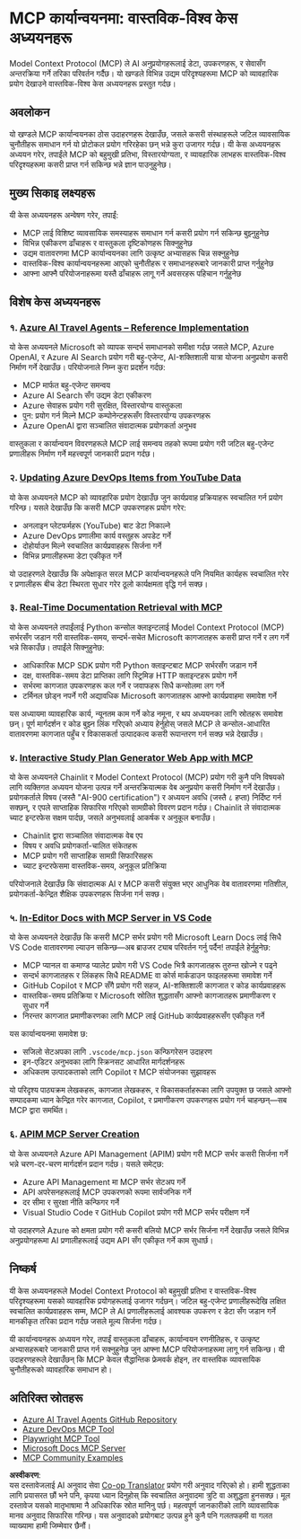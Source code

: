 <!--
CO_OP_TRANSLATOR_METADATA:
{
  "original_hash": "6940b1e931e51821b219aa9dcfe8c4ee",
  "translation_date": "2025-06-23T11:04:53+00:00",
  "source_file": "09-CaseStudy/README.md",
  "language_code": "ne"
}
-->
# MCP कार्यान्वयनमा: वास्तविक-विश्व केस अध्ययनहरू

Model Context Protocol (MCP) ले AI अनुप्रयोगहरूलाई डेटा, उपकरणहरू, र सेवासँग अन्तरक्रिया गर्ने तरिका परिवर्तन गर्दैछ। यो खण्डले विभिन्न उद्यम परिदृश्यहरूमा MCP को व्यावहारिक प्रयोग देखाउने वास्तविक-विश्व केस अध्ययनहरू प्रस्तुत गर्दछ।

## अवलोकन

यो खण्डले MCP कार्यान्वयनका ठोस उदाहरणहरू देखाउँछ, जसले कसरी संस्थाहरूले जटिल व्यावसायिक चुनौतीहरू समाधान गर्न यो प्रोटोकल प्रयोग गरिरहेका छन् भन्ने कुरा उजागर गर्दछ। यी केस अध्ययनहरू अध्ययन गरेर, तपाईंले MCP को बहुमुखी प्रतिभा, विस्तारयोग्यता, र व्यावहारिक लाभहरू वास्तविक-विश्व परिदृश्यहरूमा कसरी प्राप्त गर्न सकिन्छ भन्ने ज्ञान पाउनुहुनेछ।

## मुख्य सिकाइ लक्ष्यहरू

यी केस अध्ययनहरू अन्वेषण गरेर, तपाईं:

- MCP लाई विशिष्ट व्यावसायिक समस्याहरू समाधान गर्न कसरी प्रयोग गर्न सकिन्छ बुझ्नुहुनेछ
- विभिन्न एकीकरण ढाँचाहरू र वास्तुकला दृष्टिकोणहरू सिक्नुहुनेछ
- उद्यम वातावरणमा MCP कार्यान्वयनका लागि उत्कृष्ट अभ्यासहरू चिन्न सक्नुहुनेछ
- वास्तविक-विश्व कार्यान्वयनहरूमा आएको चुनौतीहरू र समाधानहरूबारे जानकारी प्राप्त गर्नुहुनेछ
- आफ्ना आफ्नै परियोजनाहरूमा यस्तै ढाँचाहरू लागू गर्ने अवसरहरू पहिचान गर्नुहुनेछ

## विशेष केस अध्ययनहरू

### १. [Azure AI Travel Agents – Reference Implementation](./travelagentsample.md)

यो केस अध्ययनले Microsoft को व्यापक सन्दर्भ समाधानको समीक्षा गर्दछ जसले MCP, Azure OpenAI, र Azure AI Search प्रयोग गरी बहु-एजेन्ट, AI-शक्तिशाली यात्रा योजना अनुप्रयोग कसरी निर्माण गर्ने देखाउँछ। परियोजनाले निम्न कुरा प्रदर्शन गर्दछ:

- MCP मार्फत बहु-एजेन्ट समन्वय
- Azure AI Search सँग उद्यम डेटा एकीकरण
- Azure सेवाहरू प्रयोग गरी सुरक्षित, विस्तारयोग्य वास्तुकला
- पुन: प्रयोग गर्न मिल्ने MCP कम्पोनेन्टहरूसँग विस्तारयोग्य उपकरणहरू
- Azure OpenAI द्वारा सञ्चालित संवादात्मक प्रयोगकर्ता अनुभव

वास्तुकला र कार्यान्वयन विवरणहरूले MCP लाई समन्वय तहको रूपमा प्रयोग गरी जटिल बहु-एजेन्ट प्रणालीहरू निर्माण गर्ने महत्त्वपूर्ण जानकारी प्रदान गर्दछ।

### २. [Updating Azure DevOps Items from YouTube Data](./UpdateADOItemsFromYT.md)

यो केस अध्ययनले MCP को व्यावहारिक प्रयोग देखाउँछ जुन कार्यप्रवाह प्रक्रियाहरू स्वचालित गर्न प्रयोग गरिन्छ। यसले देखाउँछ कि कसरी MCP उपकरणहरू प्रयोग गरेर:

- अनलाइन प्लेटफर्महरू (YouTube) बाट डेटा निकाल्ने
- Azure DevOps प्रणालीमा कार्य वस्तुहरू अपडेट गर्ने
- दोहोर्याउन मिल्ने स्वचालित कार्यप्रवाहहरू सिर्जना गर्ने
- विभिन्न प्रणालीहरूमा डेटा एकीकृत गर्ने

यो उदाहरणले देखाउँछ कि अपेक्षाकृत सरल MCP कार्यान्वयनहरूले पनि नियमित कार्यहरू स्वचालित गरेर र प्रणालीहरू बीच डेटा स्थिरता सुधार गरेर ठूलो कार्यक्षमता वृद्धि गर्न सक्छ।

### ३. [Real-Time Documentation Retrieval with MCP](./docs-mcp/README.md)

यो केस अध्ययनले तपाईंलाई Python कन्सोल क्लाइन्टलाई Model Context Protocol (MCP) सर्भरसँग जडान गरी वास्तविक-समय, सन्दर्भ-सचेत Microsoft कागजातहरू कसरी प्राप्त गर्ने र लग गर्ने भन्ने सिकाउँछ। तपाईंले सिक्नुहुनेछ:

- आधिकारिक MCP SDK प्रयोग गरी Python क्लाइन्टबाट MCP सर्भरसँग जडान गर्ने
- दक्ष, वास्तविक-समय डेटा प्राप्तिका लागि स्ट्रिमिङ HTTP क्लाइन्टहरू प्रयोग गर्ने
- सर्भरमा कागजात उपकरणहरू कल गर्ने र जवाफहरू सिधै कन्सोलमा लग गर्ने
- टर्मिनल छोड्न नपर्ने गरी अद्यावधिक Microsoft कागजातहरू आफ्नो कार्यप्रवाहमा समावेश गर्ने

यस अध्यायमा व्यावहारिक कार्य, न्यूनतम काम गर्ने कोड नमूना, र थप अध्ययनका लागि स्रोतहरू समावेश छन्। पूर्ण मार्गदर्शन र कोड बुझ्न लिंक गरिएको अध्याय हेर्नुहोस् जसले MCP ले कन्सोल-आधारित वातावरणमा कागजात पहुँच र विकासकर्ता उत्पादकत्व कसरी रूपान्तरण गर्न सक्छ भन्ने देखाउँछ।

### ४. [Interactive Study Plan Generator Web App with MCP](./docs-mcp/README.md)

यो केस अध्ययनले Chainlit र Model Context Protocol (MCP) प्रयोग गरी कुनै पनि विषयको लागि व्यक्तिगत अध्ययन योजना उत्पन्न गर्ने अन्तरक्रियात्मक वेब अनुप्रयोग कसरी निर्माण गर्ने देखाउँछ। प्रयोगकर्ताले विषय (जस्तै "AI-900 certification") र अध्ययन अवधि (जस्तै ८ हप्ता) निर्दिष्ट गर्न सक्छन्, र एपले साप्ताहिक सिफारिस गरिएको सामग्रीको विवरण प्रदान गर्दछ। Chainlit ले संवादात्मक च्याट इन्टरफेस सक्षम पार्दछ, जसले अनुभवलाई आकर्षक र अनुकूल बनाउँछ।

- Chainlit द्वारा सञ्चालित संवादात्मक वेब एप
- विषय र अवधि प्रयोगकर्ता-चालित संकेतहरू
- MCP प्रयोग गरी साप्ताहिक सामग्री सिफारिसहरू
- च्याट इन्टरफेसमा वास्तविक-समय, अनुकूल प्रतिक्रिया

परियोजनाले देखाउँछ कि संवादात्मक AI र MCP कसरी संयुक्त भएर आधुनिक वेब वातावरणमा गतिशील, प्रयोगकर्ता-केन्द्रित शैक्षिक उपकरणहरू सिर्जना गर्न सक्छ।

### ५. [In-Editor Docs with MCP Server in VS Code](./docs-mcp/README.md)

यो केस अध्ययनले देखाउँछ कि कसरी MCP सर्भर प्रयोग गरी Microsoft Learn Docs लाई सिधै VS Code वातावरणमा ल्याउन सकिन्छ—अब ब्राउजर ट्याब परिवर्तन गर्नु पर्दैन! तपाईंले हेर्नुहुनेछ:

- MCP प्यानल वा कमाण्ड प्यालेट प्रयोग गरी VS Code भित्रै कागजातहरू तुरुन्त खोज्ने र पढ्ने
- सन्दर्भ कागजातहरू र लिंकहरू सिधै README वा कोर्स मार्कडाउन फाइलहरूमा समावेश गर्ने
- GitHub Copilot र MCP सँगै प्रयोग गरी सहज, AI-शक्तिशाली कागजात र कोड कार्यप्रवाहहरू
- वास्तविक-समय प्रतिक्रिया र Microsoft स्रोतित शुद्धतासँग आफ्नो कागजातहरू प्रमाणीकरण र सुधार गर्ने
- निरन्तर कागजात प्रमाणीकरणका लागि MCP लाई GitHub कार्यप्रवाहहरूसँग एकीकृत गर्ने

यस कार्यान्वयनमा समावेश छ:
- सजिलो सेटअपका लागि `.vscode/mcp.json` कन्फिगरेसन उदाहरण
- इन-एडिटर अनुभवका लागि स्क्रिनसट आधारित मार्गदर्शनहरू
- अधिकतम उत्पादकताको लागि Copilot र MCP संयोजनका सुझावहरू

यो परिदृश्य पाठ्यक्रम लेखकहरू, कागजात लेखकहरू, र विकासकर्ताहरूका लागि उपयुक्त छ जसले आफ्नो सम्पादकमा ध्यान केन्द्रित गरेर कागजात, Copilot, र प्रमाणीकरण उपकरणहरू प्रयोग गर्न चाहन्छन्—सब MCP द्वारा समर्थित।

### ६. [APIM MCP Server Creation](./apimsample.md)

यो केस अध्ययनले Azure API Management (APIM) प्रयोग गरी MCP सर्भर कसरी सिर्जना गर्ने भन्ने चरण-दर-चरण मार्गदर्शन प्रदान गर्दछ। यसले समेट्छ:

- Azure API Management मा MCP सर्भर सेटअप गर्ने
- API अपरेसनहरूलाई MCP उपकरणको रूपमा सार्वजनिक गर्ने
- दर सीमा र सुरक्षा नीति कन्फिगर गर्ने
- Visual Studio Code र GitHub Copilot प्रयोग गरी MCP सर्भर परीक्षण गर्ने

यो उदाहरणले Azure को क्षमता प्रयोग गरी कसरी बलियो MCP सर्भर सिर्जना गर्ने देखाउँछ जसले विभिन्न अनुप्रयोगहरूमा AI प्रणालीहरूलाई उद्यम API सँग एकीकृत गर्ने काम सुधार्छ।

## निष्कर्ष

यी केस अध्ययनहरूले Model Context Protocol को बहुमुखी प्रतिभा र वास्तविक-विश्व परिदृश्यहरूमा यसको व्यावहारिक प्रयोगहरूलाई उजागर गर्दछन्। जटिल बहु-एजेन्ट प्रणालीहरूदेखि लक्षित स्वचालित कार्यप्रवाहहरू सम्म, MCP ले AI प्रणालीहरूलाई आवश्यक उपकरण र डेटा सँग जडान गर्ने मानकीकृत तरिका प्रदान गर्दछ जसले मूल्य सिर्जना गर्दछ।

यी कार्यान्वयनहरू अध्ययन गरेर, तपाईं वास्तुकला ढाँचाहरू, कार्यान्वयन रणनीतिहरू, र उत्कृष्ट अभ्यासहरूबारे जानकारी प्राप्त गर्न सक्नुहुनेछ जुन आफ्ना MCP परियोजनाहरूमा लागू गर्न सकिन्छ। यी उदाहरणहरूले देखाउँछन् कि MCP केवल सैद्धान्तिक फ्रेमवर्क होइन, तर वास्तविक व्यावसायिक चुनौतीहरूको व्यावहारिक समाधान हो।

## अतिरिक्त स्रोतहरू

- [Azure AI Travel Agents GitHub Repository](https://github.com/Azure-Samples/azure-ai-travel-agents)
- [Azure DevOps MCP Tool](https://github.com/microsoft/azure-devops-mcp)
- [Playwright MCP Tool](https://github.com/microsoft/playwright-mcp)
- [Microsoft Docs MCP Server](https://github.com/MicrosoftDocs/mcp)
- [MCP Community Examples](https://github.com/microsoft/mcp)

**अस्वीकरण**:  
यस दस्तावेजलाई AI अनुवाद सेवा [Co-op Translator](https://github.com/Azure/co-op-translator) प्रयोग गरी अनुवाद गरिएको हो। हामी शुद्धताका लागि प्रयासरत छौं भने पनि, कृपया ध्यान दिनुहोस् कि स्वचालित अनुवादमा त्रुटि वा अशुद्धता हुनसक्छ। मूल दस्तावेज यसको मातृभाषामा नै अधिकारिक स्रोत मानिनु पर्छ। महत्वपूर्ण जानकारीको लागि व्यावसायिक मानव अनुवाद सिफारिस गरिन्छ। यस अनुवादको प्रयोगबाट उत्पन्न हुने कुनै पनि गलतफहमी वा गलत व्याख्यामा हामी जिम्मेवार छैनौं।